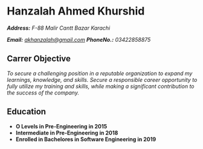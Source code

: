 # Hanzalah Ahmed Khurshid

***Address:** F-88 Malir Cantt Bazar Karachi*

***Email:** akhanzalah@gmail.com **PhoneNo.:** 03422858875*


## Carrer Objective

*To secure a challenging position in a reputable organization to expand my learnings, knowledge, and skills. Secure a responsible career opportunity to fully utilize my training and skills, while making a significant contribution to the success of the company.*


## Education

- **O Levels in Pre-Engineering in 2015**
- **Intermediate in Pre-Engineering in 2018**
- **Enrolled in Bachelores in Software Engineering in 2019**
